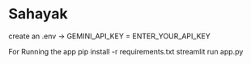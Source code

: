 # Sahayak

create an .env -> GEMINI_API_KEY = ENTER_YOUR_API_KEY

For Running the app
pip install -r requirements.txt
streamlit run app.py


